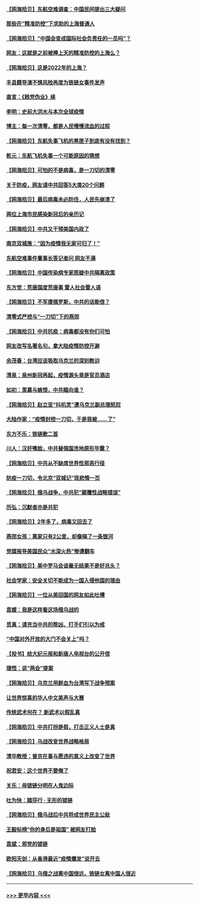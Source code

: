 #### [【网海拾贝】东航空难调查：中国民间提出三大疑问](../pages/nsc993/n13683137.md?t=03311159) 
#### [那些在“精准防控”下求助的上海普通人](../pages/nsc993/n13683088.md?t=03311159) 
#### [【网海拾贝】“中国会变成国际社会负责任的一员吗”？](../pages/nsc993/n13680707.md?t=03311159) 
#### [网友：这就是之前被捧上天的精准防控的上海么？](../pages/nsc993/n13680287.md?t=03311159) 
#### [【网海拾贝】这是2022年的上海？](../pages/nsc993/n13678253.md?t=03311159) 
#### [丰县籍导演不惧风险再度为铁链女事件发声](../pages/nsc993/n13678215.md?t=03311159) 
#### [直言：《贱党伪业》续](../pages/nsc993/n13678056.md?t=03311159) 
#### [李明：史前大洪水与本次全球疫情](../pages/nsc993/n13677332.md?t=03311159) 
#### [博主：每一次清零，都是人民慢慢流血的过程](../pages/nsc993/n13676078.md?t=03311159) 
#### [【网海拾贝】东航失事飞机的黑匣子到底有没有找到？](../pages/nsc993/n13676034.md?t=03311159) 
#### [乾元：东航飞机失事一个可能原因的猜想](../pages/nsc993/n13675834.md?t=03311159) 
#### [【网海拾贝】可怕的不是病毒，是一刀切的清零](../pages/nsc993/n13674403.md?t=03311159) 
#### [关于防疫，网友请中共回答5大类20个问题](../pages/nsc993/n13674318.md?t=03311159) 
#### [【网海拾贝】最后病毒未必防住，人民先崩溃了](../pages/nsc993/n13672307.md?t=03311159) 
#### [两位上海市民感染新冠后的亲历记](../pages/nsc993/n13672217.md?t=03311159) 
#### [【网海拾贝】中共又干预美国内政了](../pages/nsc993/n13669564.md?t=03311159) 
#### [南京双城族：“因为疫情我无家可归了！”](../pages/nsc993/n13669511.md?t=03311159) 
#### [东航空难事件董事长答记者问 网友不满](../pages/nsc993/n13669436.md?t=03311159) 
#### [【网海拾贝】中国传染病专家质疑中共隔离政策](../pages/nsc993/n13667190.md?t=03311159) 
#### [东方觉：荒唐国度荒唐事 雷人社会雷人语](../pages/nsc993/n13666926.md?t=03311159) 
#### [【网海拾贝】不军援俄罗斯，中共的话能信？](../pages/nsc993/n13664594.md?t=03311159) 
#### [清零式严控与“一刀切”下的燕郊](../pages/nsc993/n13664450.md?t=03311159) 
#### [【网海拾贝】中共抗疫：病毒都没有你们可怕](../pages/nsc993/n13662063.md?t=03311159) 
#### [网友改写名著名句，拿大陆疫情防控开涮](../pages/nsc993/n13661999.md?t=03311159) 
#### [余茂春：台湾应该吸取乌克兰的深刻教训](../pages/nsc993/n13661829.md?t=03311159) 
#### [清泉：泉州新冠再起，疫情源头竟是官员酒店](../pages/nsc993/n13660898.md?t=03311159) 
#### [如初：羡慕与嫉恨，中共瞄向谁？](../pages/nsc993/n13660773.md?t=03311159) 
#### [【网海拾贝】赵立坚“抖机灵”遭乌克兰副总理怒怼](../pages/nsc993/n13659660.md?t=03311159) 
#### [大陆作家：“疫情封控一刀切，于是我被……了”](../pages/nsc993/n13659323.md?t=03311159) 
#### [东方不乐：铁链歌二首](../pages/nsc993/n13659123.md?t=03311159) 
#### [川人：汉奸嘴脸，中共替俄国洗地原形毕露？](../pages/nsc993/n13657995.md?t=03311159) 
#### [【网海拾贝】中共从不缺席世界性邪恶行径](../pages/nsc993/n13657799.md?t=03311159) 
#### [防疫一刀切，令北京“双城记”现悲情一页](../pages/nsc993/n13657746.md?t=03311159) 
#### [【网海拾贝】俄乌战争，中共犯“颠覆性战略错误”](../pages/nsc993/n13655760.md?t=03311159) 
#### [历弘：沉默者亦是共犯](../pages/nsc993/n13652799.md?t=03311159) 
#### [【网海拾贝】2年多了，病毒又回去了](../pages/nsc993/n13652629.md?t=03311159) 
#### [燕郊女孩：离家只有2公里，却像隔了一条银河](../pages/nsc993/n13652450.md?t=03311159) 
#### [党媒报导美国民众“水深火热”惨遭翻车](../pages/nsc993/n13649966.md?t=03311159) 
#### [【网海拾贝】美中罗马会谈毫无结果不是好兆头？](../pages/nsc993/n13649860.md?t=03311159) 
#### [社会学家：安全关切不能成为一国入侵他国的理由](../pages/nsc993/n13649744.md?t=03311159) 
#### [【网海拾贝】一位从美回国的网友如此吐槽](../pages/nsc993/n13647381.md?t=03311159) 
#### [袁媛：我是这样看这场俄乌战的](../pages/nsc993/n13644892.md?t=03311159) 
#### [觅真：请充当中共的帮凶、打手们引以为戒](../pages/nsc993/n13644228.md?t=03311159) 
#### [“中国对外开放的大门不会关上”吗？](../pages/nsc993/n13644191.md?t=03311159) 
#### [【投书】给大纪元报和新唐人电视台的公开信](../pages/nsc993/n13644124.md?t=03311159) 
#### [理悟：说“两会”提案](../pages/nsc993/n13643927.md?t=03311159) 
#### [【网海拾贝】乌克兰用鲜血为台湾写下战争预案](../pages/nsc993/n13643578.md?t=03311159) 
#### [让世界惊喜的华人中文美声与大赛](../pages/nsc993/n13641647.md?t=03311159) 
#### [传统武术何在？ 新武术以假乱真](../pages/nsc993/n13641615.md?t=03311159) 
#### [【网海拾贝】中共打拐是假，打击正义人士是真](../pages/nsc993/n13641238.md?t=03311159) 
#### [【网海拾贝】乌战改变世界战略格局](../pages/nsc993/n13639171.md?t=03311159) 
#### [清华教授：普京在事与愿违的意义上改变了世界](../pages/nsc993/n13639019.md?t=03311159) 
#### [祝君安：这个世界不要俺了](../pages/nsc993/n13638903.md?t=03311159) 
#### [关乐：母锁链分明在人鬼边际](../pages/nsc993/n13637601.md?t=03311159) 
#### [吐为快：踏莎行 · 无形的锁链](../pages/nsc993/n13637555.md?t=03311159) 
#### [【网海拾贝】俄乌战后中共将成世界民主公敌](../pages/nsc993/n13636363.md?t=03311159) 
#### [王毅标榜“你的身后是祖国” 被网友打脸](../pages/nsc993/n13636270.md?t=03311159) 
#### [袁斌：邪党的锁链](../pages/nsc993/n13636247.md?t=03311159) 
#### [欧阳天剑：从香港最近“疫情爆发”说开去](../pages/nsc993/n13633182.md?t=03311159) 
#### [【网海拾贝】乌俄之战离中国很远，铁链女离中国人很近](../pages/nsc993/n13630325.md?t=03311159) 

----
#### [ >>> 更早内容 <<< ](../indexes/nsc993-earlier.md)
